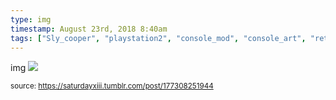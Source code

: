 ```yaml
---
type: img
timestamp: August 23rd, 2018 8:40am
tags: ["Sly_cooper", "playstation2", "console_mod", "console_art", "retro_games", "art"]
---
```

img
<img src="https://saturdayxiii.github.io/media/177308251944.jpg"/>
                                                                                
                
                
                
                
                                
<small>source: https://saturdayxiii.tumblr.com/post/177308251944</small>